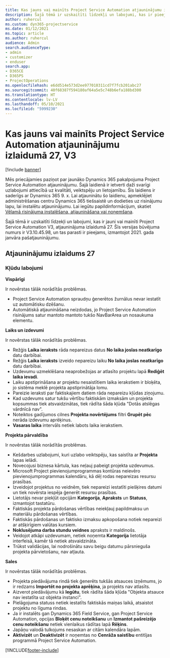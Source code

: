 ```yaml
---
title: Kas jauns vai mainīts Project Service Automation atjauninājumu izlaidumā 27, V3
description: Šajā tēmā ir uzskaitīti līdzekļi un labojumi, kas ir pieejami Project Service Automation atjauninājumu izlaidumā 27, V3.
author: ruhercul
ms.custom: dyn365-projectservice
ms.date: 01/12/2021
ms.topic: article
ms.author: ruhercul
audience: Admin
search.audienceType:
- admin
- customizer
- enduser
search.app:
- D365CE
- D365PS
- ProjectOperations
ms.openlocfilehash: e6dd514e573d2ee977010311cd7f7fcb201abc27
ms.sourcegitcommit: 40f68387f594180af64a5e5c748b6efa188bd300
ms.translationtype: HT
ms.contentlocale: lv-LV
ms.lasthandoff: 05/10/2021
ms.locfileid: "5999230"
---
```

# <a name="whats-new-or-changed-in-project-service-automation-update-release-27-v3"></a>Kas jauns vai mainīts Project Service Automation atjauninājumu izlaidumā 27, V3

[!include [banner](../includes/psa-now-project-operations.md)]

Mēs priecājamies paziņot par jaunāko Dynamics 365 pakalpojuma Project Service Automation atjauninājumu. Šajā laidienā ir ietverti daži svarīgi uzlabojumi attiecībā uz kvalitāti, veiktspēju un lietojamību. Šis laidiens ir saderīgs ar Dynamics 365 9. x. Lai atjauninātu šo laidienu, apmeklējiet administrēšanas centru Dynamics 365 tiešsaistē un dodieties uz risinājumu lapu, lai instalētu atjauninājumu. Lai iegūtu papildinformācijum, skatiet [Vēlamā risinājuma instalēšana, atjaunināšana vai noņemšana](/power-platform/admin/install-remove-preferred-solution).

Šajā tēmā ir uzskaitīti līdzekļi un labojumi, kas ir jauni vai mainīti Project Service Automation V3, atjauninājuma izlaidumā 27. Šīs versijas būvējuma numurs ir V3.10.45.98, un tas parasti ir pieejams, izmantojot 2021. gada janvāra pašatjauninājumu.

## <a name="update-release-27"></a>Atjauninājumu izlaidums 27

### <a name="bug-fixes"></a>Kļūdu labojumi

**Vispārīgi**

Ir novērstas tālāk norādītās problēmas.

- Project Service Automation spraudņu ģenerētos žurnālus nevar iestatīt uz automātisku dzēšanu.
- Automātiskā atjaunināšana neizdodas, jo Project Service Automation risinājums satur mantoto mantoto tukšo NavBarArea un nosaukuma elementu.

**Laiks un izdevumi**

Ir novērstas tālāk norādītās problēmas.

- Režģis **Laika ieraksts** rāda nepareizus datus **No laika joslas neatkarīgo** datu darbībai.
- Režģis **Laika ieraksts** izveido nepareizu laiku **No laika joslas neatkarīgo** datu darbībai.
- Uzdevumu uzmeklēšana neaprobežojas ar atlasīto projektu lapā **Rediģēt laika ievadi**.
- Laiku apstiprināšana ar projektu nesaistītiem laika ierakstiem ir bloķēta, jo sistēma meklē projekta apstiprinātāja lomu.
- Pareizie ieraksti par faktiskajiem datiem rāda nepareizu kļūdas ziņojumu.
- Kad uzdevums satur tukšu vērtību faktiskām izmaksām un projekta kopsummas tiek atsvaidzinātas, tiek rādīta šāda kļūda "Dotās atslēgas vārdnīcā nav".
- Noteiktos gadījumos cilnes **Projekta novērtējums** filtri **Grupēt pēc** nerāda izdevumu aprēķinus.
- **Vasaras laika** intervāls netiek labots laika ierakstiem.

**Projekta pārvaldība**

Ir novērstas tālāk norādītās problēmas.

- Kešdarbes uzlabojumi, kuri uzlabo veiktspēju, kas saistīta ar **Projekta** lapas ielādi.
- Novecojusi biznesa kārtula, kas neļauj pabeigt projekta uzdevumus.
- Microsoft Project pievienojumprogrammas kontūras neievēro pievienojumprogrammas kalendāru, kā dēļ rodas nepareizas resursu prasības.
- Izveidojot projektus no veidnēm, tiek nepareizi iestatīti piešķires datumi un tiek novērsta iespēja ģenerēt resursu prasības.
- Lietotājs nevar piekļūt opcijām **Kategorija**, **Apraksts** un **Statuss**, izmantojot tastatūru.
- Faktiskās projekta pārdošanas vērtības neiekļauj papildmaksu un materiālu pārdošanas vērtības.
- Faktiskās pārdošanas un faktisko izmaksu apkopošana notiek nepareizi ar atšķirīgiem valūtas kursiem.
- **Noklusējuma darba stundu veidnes** apraksts ir maldinošs.
- Veidojot atkāpi uzdevumam, netiek noņemta **Kategorija** lietotāja interfeisā, kamēr tā netiek atsvaidzināta.
- Trūkst validācijas, lai nodrošinātu savu beigu datumu pārsnieguša projekta pārvietošanu, nav atļauta.

**Sales**

Ir novērstas tālāk norādītās problēmas.

- Projekta piedāvājuma rindā tiek ģenerēts tukšās atsauces izņēmums, jo ir redzams **Importēt no projekta aprēķina**, ja projekts nav atlasīts.
- Aizverot piedāvājumu kā **Iegūtu**, tiek rādīta šāda kļūda "Objekta atsauce nav iestatīta uz objekta instanci".
- Pielāgojuma statuss netiek iestatīts faktiskās maiņas laikā, atsaistot projektu no līguma rindas.
- Ja ir instalēts gan Dynamics 365 Field Service, gan Project Service Automation, opcijas **Bloķēt cenu noteikšanu** un **Izmantot pašreizējo cenu noteikšanu** netiek vienlaikus rādītas lapā **Rēķins**.
- Japāņu valodā tulkojums nesaskan ar citām kalendāra lapām.
- **Aktivizēt** un **Deaktivizēt** ir noņemtas no **Cenrāža saistību** entitījas programmā Project Service Automation.


[!INCLUDE[footer-include](../includes/footer-banner.md)]